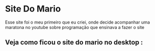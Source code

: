 <h1>Site Do Mario</h1>

<p>Esse site foi o meu primeiro que eu criei, onde decide acompanhar uma maratona no youtube sobre programação que ensinava a fazer o site </p>

<h2>Veja como ficou o site do mario no desktop :</h2>

<img src="" />

